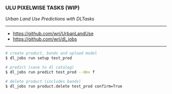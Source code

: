 ### ULU PIXELWISE TASKS (WIP)

_Urban Land Use Predictions with DLTasks_

___

* https://github.com/wri/UrbanLandUse
* https://github.com/wri/dl_jobs

---

```bash
# create product, bands and upload model
$ dl_jobs run setup test_prod

# predict (save to dl catalog)
$ dl_jobs run predict test_prod --dev f

# delete product (includes bands)
$ dl_jobs run product.delete test_prod confirm=True
```

